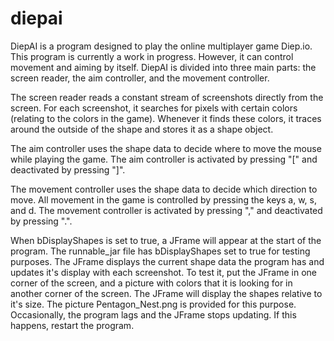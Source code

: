 # diepai
DiepAI is a program designed to play the online multiplayer game Diep.io.
This program is currently a work in progress. However, it can control movement and aiming by itself. 
DiepAI is divided into three main parts: the screen reader, the aim controller, and the movement controller.
	
The screen reader reads a constant stream of screenshots directly from the screen. 
For each screenshot, it searches for pixels with certain colors (relating to the colors in the game).
Whenever it finds these colors, it traces around the outside of the shape and stores it as a shape object.
	
The aim controller uses the shape data to decide where to move the mouse while playing the game.
The aim controller is activated by pressing "[" and deactivated by pressing "]". 
	
The movement controller uses the shape data to decide which direction to move. All movement in 
the game is controlled by pressing the keys a, w, s, and d. 
The movement controller is activated by pressing "," and deactivated by pressing ".".
	
When bDisplayShapes is set to true, a JFrame will appear at the start of the program.
The runnable_jar file has bDisplayShapes set to true for testing purposes. 
The JFrame displays the current shape data the program has and updates it's display with each screenshot. 
To test it, put the JFrame in one corner of the screen, and a picture with colors that it is looking for
in another corner of the screen. The JFrame will display the shapes relative to it's size.
The picture Pentagon_Nest.png is provided for this purpose.
Occasionally, the program lags and the JFrame stops updating. If this happens, restart the program.
